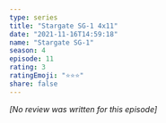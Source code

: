 ```yaml
---
type: series
title: "Stargate SG-1 4x11"
date: "2021-11-16T14:59:18"
name: "Stargate SG-1"
season: 4
episode: 11
rating: 3
ratingEmoji: "⭐️⭐️⭐️"
share: false
---
```


_[No review was written for this episode]_
